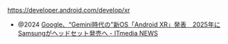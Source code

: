 https://developer.android.com/develop/xr

- @2024 [Google、“Gemini時代の”新OS「Android XR」発表　2025年にSamsungがヘッドセット発売へ - ITmedia NEWS](https://www.itmedia.co.jp/news/articles/2412/13/news107.html)
